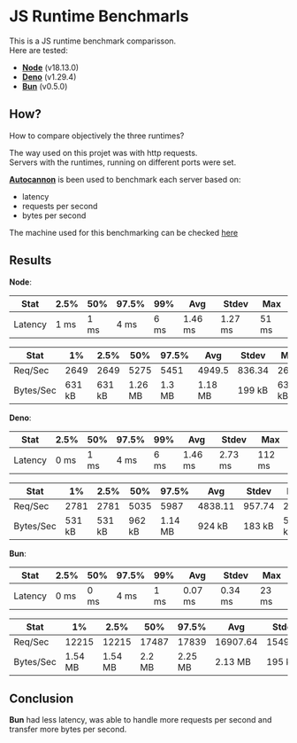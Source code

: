 # JS Runtime Benchmarls

This is a JS runtime benchmark comparisson.  
Here are tested:

- [**Node**][node] (v18.13.0)
- [**Deno**][deno] (v1.29.4)
- [**Bun**][bun] (v0.5.0)

## How?

How to compare objectively the three runtimes?

The way used on this projet was with http requests.  
Servers with the runtimes, running on different ports were set.

[**Autocannon**][autocannon] is been used to benchmark each server based on:

- latency
- requests per second
- bytes per second

The machine used for this benchmarking can be checked [here](macbook-specs)

## Results

**Node**:

| Stat    | 2.5% | 50%  | 97.5% | 99%  | Avg     | Stdev   | Max    |
|---------|------|------|-------|------|---------|---------|--------|
| Latency | 1 ms | 1 ms | 4 ms  | 6 ms | 1.46 ms | 1.27 ms | 51 ms  |

| Stat      | 1%     | 2.5%   | 50%     | 97.5%  | Avg     | Stdev  | Min    |
|-----------|--------|--------|---------|--------|---------|--------|--------|
| Req/Sec   | 2649   | 2649   | 5275    | 5451   | 4949.5  | 836.34 | 2649   |
| Bytes/Sec | 631 kB | 631 kB | 1.26 MB | 1.3 MB | 1.18 MB | 199 kB | 630 kB |

**Deno**:

| Stat    | 2.5% | 50%  | 97.5% | 99%  | Avg     | Stdev   | Max     |
|---------|------|------|-------|------|---------|---------|---------|
| Latency | 0 ms | 1 ms | 4 ms  | 6 ms | 1.46 ms | 2.73 ms | 112 ms  |

| Stat      | 1%     | 2.5%   | 50%    | 97.5%   | Avg     | Stdev  | Min    |
|-----------|--------|--------|--------|---------|---------|--------|--------|
| Req/Sec   | 2781   | 2781   | 5035   | 5987    | 4838.11 | 957.74 | 2781   |
| Bytes/Sec | 531 kB | 531 kB | 962 kB | 1.14 MB | 924 kB  | 183 kB | 531 kB |

**Bun**:

| Stat    | 2.5% | 50%  | 97.5% | 99%  | Avg     | Stdev   | Max    |
|---------|------|------|-------|------|---------|---------|--------|
| Latency | 0 ms | 0 ms | 4 ms  | 1 ms | 0.07 ms | 0.34 ms | 23 ms  |

| Stat      | 1%      | 2.5%    | 50%    | 97.5%   | Avg      | Stdev   | Min     |
|-----------|---------|---------|--------|---------|----------|---------|---------|
| Req/Sec   | 12215   | 12215   | 17487  | 17839   | 16907.64 | 1549.99 | 12210   |
| Bytes/Sec | 1.54 MB | 1.54 MB | 2.2 MB | 2.25 MB | 2.13 MB  | 195 kB  | 1.54 MB |

## Conclusion

**Bun** had less latency, was able to handle more requests per second and transfer more bytes per second.

[node]: https://nodejs.org
[deno]: https://deno.land
[bun]: https://bun.sh/
[autocannon]: https://github.com/mcollina/autocannon
[macbook-specs]: https://everymac.com/systems/apple/macbook_pro/specs/macbook-pro-core-i5-2.8-13-mid-2014-retina-display-specs.html
